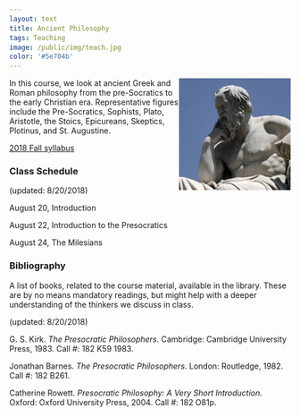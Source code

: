 ```yaml
---
layout: text
title: Ancient Philosophy
tags: Teaching
image: /public/img/teach.jpg
color: '#5e704b'
---
```


<img class="img-single" align="right" src="/public/img/greek.jpg" width="200">

In this course, we look at ancient Greek and Roman philosophy from the pre-Socratics to the early Christian era. Representative figures include the Pre-Socratics, Sophists, Plato, Aristotle, the Stoics, Epicureans, Skeptics, Plotinus, and St. Augustine.


<a href="http://zitavtoth.com/2_teaching/Ancient2018.pdf">2018 Fall syllabus</a>



### Class Schedule
(updated: 8/20/2018)

August 20, Introduction

August 22, Introduction to the Presocratics

August 24, The Milesians



### Bibliography
A list of books, related to the course material, available in the library. These are by no means mandatory readings, but might help with a deeper understanding of the thinkers we discuss in class.

(updated: 8/20/2018)

G. S. Kirk. *The Presocratic Philosophers*. Cambridge: Cambridge University Press, 1983. Call #: 182 K59 1983.

Jonathan Barnes. *The Presocratic Philosophers*. London: Routledge, 1982. Call #: 182 B261.

Catherine Rowett. *Presocratic Philosophy: A Very Short Introduction.* Oxford: Oxford University Press, 2004. Call #: 182 O81p.
